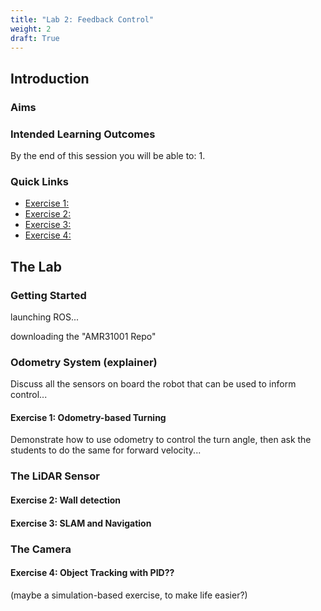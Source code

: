```yaml
---  
title: "Lab 2: Feedback Control"
weight: 2  
draft: True
---  
```


## Introduction



### Aims


### Intended Learning Outcomes

By the end of this session you will be able to:
1. 

### Quick Links

* [Exercise 1: ](#ex1)
* [Exercise 2: ](#ex2)
* [Exercise 3: ](#ex3)
* [Exercise 4: ](#ex4)

## The Lab

### Getting Started

launching ROS...

downloading the "AMR31001 Repo"


### Odometry System (explainer)

Discuss all the sensors on board the robot that can be used to inform control...



#### Exercise 1: Odometry-based Turning

Demonstrate how to use odometry to control the turn angle, then ask the students to do the same for forward velocity...


### The LiDAR Sensor

#### Exercise 2: Wall detection




#### Exercise 3: SLAM and Navigation




### The Camera

#### Exercise 4: Object Tracking with PID??

(maybe a simulation-based exercise, to make life easier?)